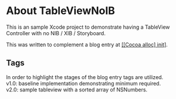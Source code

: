 About TableViewNoIB
=============

This is an sample Xcode project to demonstrate having a TableView Controller with no NIB / XIB / Storyboard.

This was written to complement a blog entry at [[[Cocoa alloc] init]](http://cocoaallocinit.com/2014/01/19/view-controller-with-no-nib/).

## Tags
In order to highlight the stages of the blog entry tags are utilized.<br>
v1.0: baseline implementation demonstrating minimum required.<br>
v2.0: sample tableview with a sorted array of NSNumbers.
